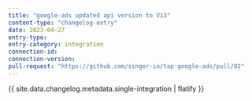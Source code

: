 ```yaml
---
title: "google-ads updated api version to V13"
content-type: "changelog-entry"
date: 2023-04-27
entry-type: 
entry-category: integration
connection-id: 
connection-version: 
pull-request: "https://github.com/singer-io/tap-google-ads/pull/82"
---
```

{{ site.data.changelog.metadata.single-integration | flatify }}